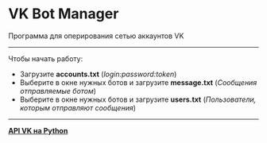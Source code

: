 **VK Bot Manager**
====================
Программа для оперирования сетью аккаунтов VK

--------------------
Чтобы начать работу:
- Загрузите **accounts.txt** (*login:password:token*)
- Выберите в окне нужных ботов и загрузите **message.txt** (*Сообщения отправляемые ботом*)
- Выберите в окне нужных ботов и загрузите **users.txt** (*Пользователи, которым отправляют сообщения*)
--------------------

**[API VK на Python](https://pypi.org/project/vk-api/)**
